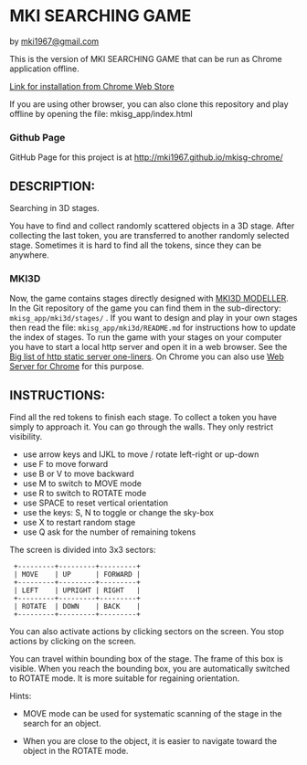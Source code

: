 # MKI SEARCHING GAME
by mki1967@gmail.com

This is the version of MKI SEARCHING GAME that can be run as Chrome application offline.

<a target="_blank" href="https://chrome.google.com/webstore/detail/mki-searching-game/kdajlgfickgodlgkhehckmjlebelgoai">
Link for installation from Chrome Web Store
</a>

If you are using other browser, you can also clone this repository and 
play offline by opening the file: mkisg_app/index.html

### Github Page

GitHub Page for this project is at http://mki1967.github.io/mkisg-chrome/

## DESCRIPTION:

Searching in 3D stages.

You have to find and collect randomly scattered objects in a 3D stage.
After collecting the last token, you are transferred to another
randomly selected stage.
Sometimes it is hard to find all the tokens, since they can be anywhere.

### MKI3D

Now, the game contains stages directly designed with [MKI3D MODELLER](https://mki1967.github.io/mki3d/). 
In the Git repository of the game you can find them in the sub-directory: `mkisg_app/mki3d/stages/` . 
If you want to design and play in your own stages then read the file: `mkisg_app/mki3d/README.md` for instructions how to update the index of stages.
To run the game with your stages on your computer you have to start a local http server and open it
in a web browser.
See the [Big list of http static server one-liners](https://gist.github.com/willurd/5720255).
On Chrome you can also use [Web Server for Chrome](https://chrome.google.com/webstore/detail/web-server-for-chrome/ofhbbkphhbklhfoeikjpcbhemlocgigb?utm_source=chrome-app-launcher-info-dialog) for this purpose.



## INSTRUCTIONS:

Find all the red tokens to finish each stage. 
To collect a token you have simply to approach it.
You can go through the walls. 
They only restrict visibility.

* use arrow keys and IJKL to move / rotate left-right or up-down
* use F to move forward
* use B or V to move backward
* use M to switch to MOVE mode
* use R to switch to ROTATE mode
* use SPACE to reset vertical orientation
* use the keys: S, N to toggle or change the sky-box
* use X to restart random stage
* use Q ask for the number of remaining tokens

The screen is divided into 3x3 sectors:
```
 +---------+---------+---------+
 | MOVE    | UP      | FORWARD |
 +---------+---------+---------+
 | LEFT    | UPRIGHT | RIGHT   |
 +---------+---------+---------+
 | ROTATE  | DOWN    | BACK    |
 +---------+---------+---------+
```
You can also activate actions by clicking sectors on the screen.
You stop actions by clicking on the screen.

You can travel within bounding box of the stage. 
The frame of this box is visible.
When you reach the bounding box, you are automatically 
switched to ROTATE mode. 
It is more suitable for regaining orientation.

Hints: 

* MOVE mode can be used for systematic scanning of the stage
  in the search for an object. 

* When you are close to the object, it is easier to
  navigate toward the object in the ROTATE mode.
